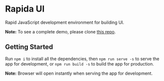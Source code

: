 # Rapida UI

Rapid JavaScript development environment for building UI.

**Note:** To see a complete demo, please clone [this repo](https://github.com/nuotron/rapida-ui-demo).

## Getting Started

Run `npm i` to install all the dependencies,
then `npm run serve -s` to serve the app for development,
or `npm run build -s` to build the app for production.

**Note:** Browser will open instantly when serving the app for development.
